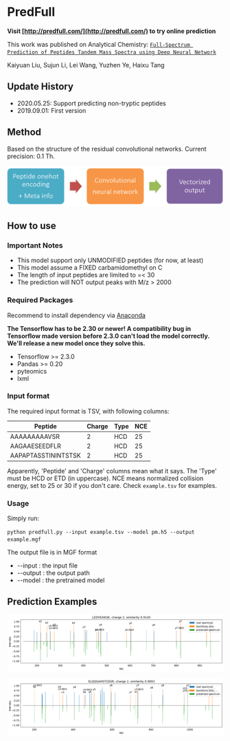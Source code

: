 # PredFull

__Visit [http://predfull.com/](http://predfull.com/) to try online prediction__

This work was published on Analytical Chemistry: [`Full-Spectrum Prediction of Peptides Tandem Mass Spectra using Deep Neural Network`](https://pubs.acs.org/doi/10.1021/acs.analchem.9b04867)

Kaiyuan Liu, Sujun Li, Lei Wang, Yuzhen Ye, Haixu Tang

## Update History

* 2020.05.25: Support predicting non-tryptic peptides
* 2019.09.01: First version


## Method

Based on the structure of the residual convolutional networks. Current precision: 0.1 Th.

![model](imgs/model.png)

## How to use

### Important Notes

* This model support only UNMODIFIED peptides (for now, at least)
* This model assume a FIXED carbamidomethyl on C
* The length of input peptides are limited to =< 30
* The prediction will NOT output peaks with M/z > 2000

### Required Packages

Recommend to install dependency via [Anaconda](https://www.anaconda.com/distribution/)

__The Tensorflow has to be 2.30 or newer! A compatibility bug in Tensorflow made version before 2.3.0 can't load the model correctly. We'll release a new model once they solve this.__

* Tensorflow >= 2.3.0
* Pandas >= 0.20
* pyteomics
* lxml

### Input format

The required input format is TSV, with following columns:

Peptide | Charge | Type | NCE
------- | ------ | ---- | ---
AAAAAAAAAVSR | 2 | HCD | 25
AAGAAESEEDFLR | 2 | HCD | 25
AAPAPTASSTININTSTSK | 2 | HCD | 25

Apparently, 'Peptide' and 'Charge' columns mean what it says. The 'Type' must be HCD or ETD (in uppercase). NCE means normalized collision energy, set to 25 or 30 if you don't care. Check `example.tsv` for examples.

### Usage

Simply run:

`python predfull.py --input example.tsv --model pm.h5 --output example.mgf`

The output file is in MGF format

* --input : the input file
* --output : the output path
* --model : the pretrained model

## Prediction Examples

![example 1](imgs/hcd2.png)

![example 2](imgs/hcd1.png)
